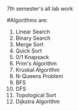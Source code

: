 7th semester's all lab work

#Algorithms are:

01. Linear Search
02. Binary Search
03. Merge Sort
04. Quick Sort
05. 0/1 Knapsack
06. Prim's Algorithm
07. Kruskal Algorithm
08. N-Queens Problem
09. BFS
10. DFS
11. Topological Sort
12. Dijkstra Algorithm